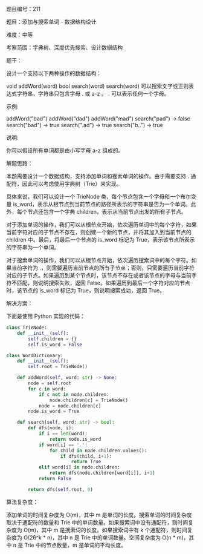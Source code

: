 题目编号：211

题目：添加与搜索单词 - 数据结构设计

难度：中等

考察范围：字典树、深度优先搜索、设计数据结构

题干：

设计一个支持以下两种操作的数据结构：

void addWord(word)
bool search(word)
search(word) 可以搜索文字或正则表达式字符串，字符串只包含字母 . 或 a-z 。
. 可以表示任何一个字母。

示例:

addWord("bad")
addWord("dad")
addWord("mad")
search("pad") -> false
search("bad") -> true
search(".ad") -> true
search("b..") -> true

说明:

你可以假设所有单词都是由小写字母 a-z 组成的。

解题思路：

本题需要设计一个数据结构，支持添加单词和搜索单词的操作。由于需要支持 . 通配符，因此可以考虑使用字典树（Trie）来实现。

具体来说，我们可以设计一个 TrieNode 类，每个节点包含一个字母和一个布尔变量 is_word，表示从根节点到当前节点的路径所表示的字符串是否为一个单词。此外，每个节点还包含一个字典 children，表示从当前节点出发的所有子节点。

对于添加单词的操作，我们可以从根节点开始，依次遍历单词中的每个字符，如果当前字符对应的子节点不存在，则创建一个新的节点，并将其加入到当前节点的 children 中。最后，将最后一个节点的 is_word 标记为 True，表示该节点所表示的字符串为一个单词。

对于搜索单词的操作，我们可以从根节点开始，依次遍历搜索词中的每个字符。如果当前字符为 .，则需要遍历当前节点的所有子节点；否则，只需要遍历当前字符对应的子节点。如果遍历到某个节点时，该节点不存在或者该节点的字母与当前字符不匹配，则说明搜索失败，返回 False。如果遍历到最后一个字符对应的节点时，该节点的 is_word 标记为 True，则说明搜索成功，返回 True。

解决方案：

下面是使用 Python 实现的代码：

```python
class TrieNode:
    def __init__(self):
        self.children = {}
        self.is_word = False

class WordDictionary:
    def __init__(self):
        self.root = TrieNode()

    def addWord(self, word: str) -> None:
        node = self.root
        for c in word:
            if c not in node.children:
                node.children[c] = TrieNode()
            node = node.children[c]
        node.is_word = True

    def search(self, word: str) -> bool:
        def dfs(node, i):
            if i == len(word):
                return node.is_word
            if word[i] == '.':
                for child in node.children.values():
                    if dfs(child, i+1):
                        return True
            elif word[i] in node.children:
                return dfs(node.children[word[i]], i+1)
            return False

        return dfs(self.root, 0)
```

算法复杂度：

添加单词的时间复杂度为 O(m)，其中 m 是单词的长度。搜索单词的时间复杂度取决于通配符的数量和 Trie 中的单词数量。如果搜索词中没有通配符，则时间复杂度为 O(m)，其中 m 是搜索词的长度。如果搜索词中有 k 个通配符，则时间复杂度为 O(26^k * n)，其中 n 是 Trie 中的单词数量。空间复杂度为 O(n * m)，其中 n 是 Trie 中的节点数量，m 是单词的平均长度。
